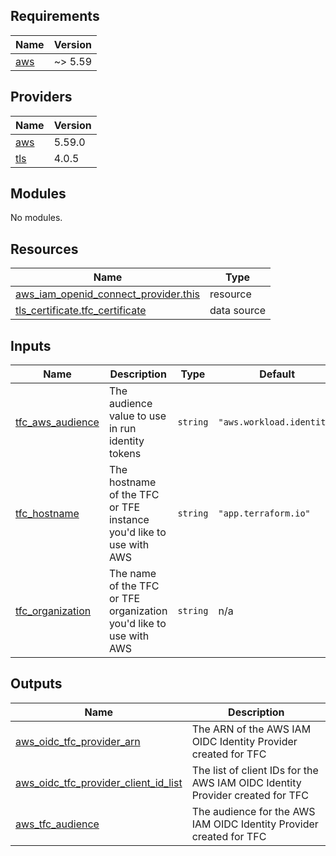 <!-- BEGIN_TF_DOCS -->
## Requirements

| Name | Version |
|------|---------|
| <a name="requirement_aws"></a> [aws](#requirement\_aws) | ~> 5.59 |

## Providers

| Name | Version |
|------|---------|
| <a name="provider_aws"></a> [aws](#provider\_aws) | 5.59.0 |
| <a name="provider_tls"></a> [tls](#provider\_tls) | 4.0.5 |

## Modules

No modules.

## Resources

| Name | Type |
|------|------|
| [aws_iam_openid_connect_provider.this](https://registry.terraform.io/providers/hashicorp/aws/latest/docs/resources/iam_openid_connect_provider) | resource |
| [tls_certificate.tfc_certificate](https://registry.terraform.io/providers/hashicorp/tls/latest/docs/data-sources/certificate) | data source |

## Inputs

| Name | Description | Type | Default | Required |
|------|-------------|------|---------|:--------:|
| <a name="input_tfc_aws_audience"></a> [tfc\_aws\_audience](#input\_tfc\_aws\_audience) | The audience value to use in run identity tokens | `string` | `"aws.workload.identity"` | no |
| <a name="input_tfc_hostname"></a> [tfc\_hostname](#input\_tfc\_hostname) | The hostname of the TFC or TFE instance you'd like to use with AWS | `string` | `"app.terraform.io"` | no |
| <a name="input_tfc_organization"></a> [tfc\_organization](#input\_tfc\_organization) | The name of the TFC or TFE organization you'd like to use with AWS | `string` | n/a | yes |

## Outputs

| Name | Description |
|------|-------------|
| <a name="output_aws_oidc_tfc_provider_arn"></a> [aws\_oidc\_tfc\_provider\_arn](#output\_aws\_oidc\_tfc\_provider\_arn) | The ARN of the AWS IAM OIDC Identity Provider created for TFC |
| <a name="output_aws_oidc_tfc_provider_client_id_list"></a> [aws\_oidc\_tfc\_provider\_client\_id\_list](#output\_aws\_oidc\_tfc\_provider\_client\_id\_list) | The list of client IDs for the AWS IAM OIDC Identity Provider created for TFC |
| <a name="output_aws_tfc_audience"></a> [aws\_tfc\_audience](#output\_aws\_tfc\_audience) | The audience for the AWS IAM OIDC Identity Provider created for TFC |
<!-- END_TF_DOCS -->